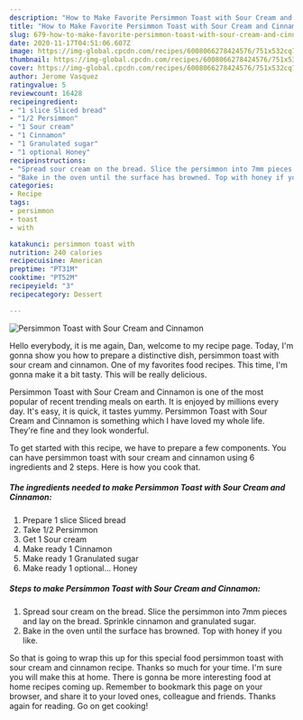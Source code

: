 ```yaml
---
description: "How to Make Favorite Persimmon Toast with Sour Cream and Cinnamon"
title: "How to Make Favorite Persimmon Toast with Sour Cream and Cinnamon"
slug: 679-how-to-make-favorite-persimmon-toast-with-sour-cream-and-cinnamon
date: 2020-11-17T04:51:06.607Z
image: https://img-global.cpcdn.com/recipes/6008066278424576/751x532cq70/persimmon-toast-with-sour-cream-and-cinnamon-recipe-main-photo.jpg
thumbnail: https://img-global.cpcdn.com/recipes/6008066278424576/751x532cq70/persimmon-toast-with-sour-cream-and-cinnamon-recipe-main-photo.jpg
cover: https://img-global.cpcdn.com/recipes/6008066278424576/751x532cq70/persimmon-toast-with-sour-cream-and-cinnamon-recipe-main-photo.jpg
author: Jerome Vasquez
ratingvalue: 5
reviewcount: 16428
recipeingredient:
- "1 slice Sliced bread"
- "1/2 Persimmon"
- "1 Sour cream"
- "1 Cinnamon"
- "1 Granulated sugar"
- "1 optional Honey"
recipeinstructions:
- "Spread sour cream on the bread. Slice the persimmon into 7mm pieces and lay on the bread. Sprinkle cinnamon and granulated sugar."
- "Bake in the oven until the surface has browned. Top with honey if you like."
categories:
- Recipe
tags:
- persimmon
- toast
- with

katakunci: persimmon toast with 
nutrition: 240 calories
recipecuisine: American
preptime: "PT31M"
cooktime: "PT52M"
recipeyield: "3"
recipecategory: Dessert

---
```



![Persimmon Toast with Sour Cream and Cinnamon](https://img-global.cpcdn.com/recipes/6008066278424576/751x532cq70/persimmon-toast-with-sour-cream-and-cinnamon-recipe-main-photo.jpg)

Hello everybody, it is me again, Dan, welcome to my recipe page. Today, I'm gonna show you how to prepare a distinctive dish, persimmon toast with sour cream and cinnamon. One of my favorites food recipes. This time, I'm gonna make it a bit tasty. This will be really delicious.

Persimmon Toast with Sour Cream and Cinnamon is one of the most popular of recent trending meals on earth. It is enjoyed by millions every day. It's easy, it is quick, it tastes yummy. Persimmon Toast with Sour Cream and Cinnamon is something which I have loved my whole life. They're fine and they look wonderful.




To get started with this recipe, we have to prepare a few components. You can have persimmon toast with sour cream and cinnamon using 6 ingredients and 2 steps. Here is how you cook that.

<!--inarticleads1-->

##### The ingredients needed to make Persimmon Toast with Sour Cream and Cinnamon:

1. Prepare 1 slice Sliced bread
1. Take 1/2 Persimmon
1. Get 1 Sour cream
1. Make ready 1 Cinnamon
1. Make ready 1 Granulated sugar
1. Make ready 1 optional... Honey




<!--inarticleads2-->

##### Steps to make Persimmon Toast with Sour Cream and Cinnamon:

1. Spread sour cream on the bread. Slice the persimmon into 7mm pieces and lay on the bread. Sprinkle cinnamon and granulated sugar.
1. Bake in the oven until the surface has browned. Top with honey if you like.




So that is going to wrap this up for this special food persimmon toast with sour cream and cinnamon recipe. Thanks so much for your time. I'm sure you will make this at home. There is gonna be more interesting food at home recipes coming up. Remember to bookmark this page on your browser, and share it to your loved ones, colleague and friends. Thanks again for reading. Go on get cooking!
